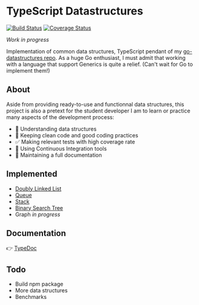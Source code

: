 # TypeScript Datastructures

[![Build Status](https://travis-ci.org/GregoryAlbouy/ts-datastructures.svg?branch=master)](https://travis-ci.org/GregoryAlbouy/ts-datastructures)
[![Coverage Status](https://coveralls.io/repos/github/GregoryAlbouy/ts-datastructures/badge.svg?branch=master)](https://coveralls.io/github/GregoryAlbouy/ts-datastructures?branch=master)

_Work in progress_

Implementation of common data structures, TypeScript pendant of my [go-datastructures repo](https://github.com/gregoryalbouy/go-datastructures).
As a huge Go enthusiast, I must admit that working with a language that support Generics is quite a relief. (Can't wait for Go to implement them!)

## About

Aside from providing ready-to-use and functionnal data structures, this project is also a pretext for the student developer I am to learn or practice many aspects of the development process:

* :office: Understanding data structures
* :vertical_traffic_light: Keeping clean code and good coding practices
* :white_check_mark: Making relevant tests with high coverage rate
* :arrows_counterclockwise: Using Continuous Integration tools
* :blue_book: Maintaining a full documentation


## Implemented

* [Doubly Linked List](https://gregoryalbouy-ts-datastructures.netlify.app/classes/_list_doubly_linked_list_.doublylinkedlist.html)
* [Queue](https://gregoryalbouy-ts-datastructures.netlify.app/classes/_queue_queue_.queue.html)
* [Stack](https://gregoryalbouy-ts-datastructures.netlify.app/classes/_stack_stack_.stack.html)
* [Binary Search Tree](https://gregoryalbouy-ts-datastructures.netlify.app/classes/_tree_binary_search_tree_.binarysearchtree.html)
* Graph *in progress*

## Documentation

:point_right: [TypeDoc](https://gregoryalbouy-ts-datastructures.netlify.app)

## Todo

* Build npm package
* More data structures
* Benchmarks